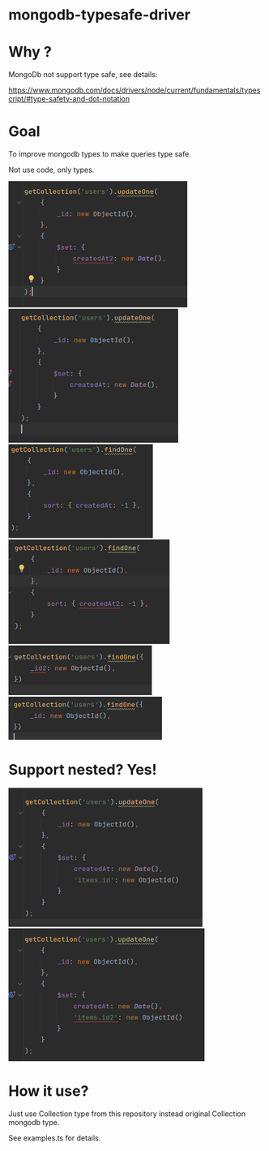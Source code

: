 # mongodb-typesafe-driver


# Why ?

MongoDb not support type safe, see details:

https://www.mongodb.com/docs/drivers/node/current/fundamentals/typescript/#type-safety-and-dot-notation

# Goal

To improve mongodb types to make queries type safe.<br />

Not use code, only types. <br />

![alt text](./images/ex1.png?raw=true)<br />
![alt text](./images/ex2.png?raw=true)<br />
![alt text](./images/ex3.png?raw=true)<br />
![alt text](./images/ex4.png?raw=true)<br />
![alt text](./images/ex5.png?raw=true)<br />
![alt text](./images/ex6.png?raw=true)<br />

# Support nested? Yes!

![alt text](./images/ex7.png?raw=true)<br />
![alt text](./images/ex8.png?raw=true)<br />

# How it use?

Just use Collection type from this repository instead original Collection mongodb type.

See examples.ts for details.
